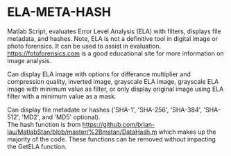# ELA-META-HASH
Matlab Script, evaluates Error Level Analysis (ELA) with filters, displays file metadata, and hashes.  Note, ELA is not a definitive tool in digital image or photo forensics.  It can be used to assist in evaluation.  https://fotoforensics.com is a good educational site for more information on image analysis.

Can display ELA image with options for differance multiplier and compression quality, inverted image, grayscale ELA image, grayscale ELA image with minimum value as filter, or only display original image using ELA filter with a minimum value as a mask.

Can display file metadate or hashes ('SHA-1', 'SHA-256', 'SHA-384', 'SHA-512', 'MD2', and 'MD5' optional).  
The hash function is from https://github.com/brian-lau/MatlabStan/blob/master/%2Bmstan/DataHash.m which makes up the majority of the code.  These functions can be removed without impacting the GetELA function.



